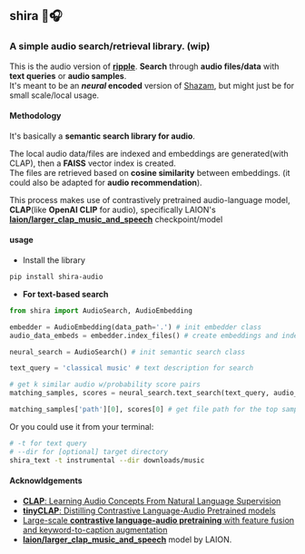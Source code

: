 ## shira 🔖🎧

### A simple audio search/retrieval library. (wip)

This is the audio version of [**ripple**](https://github.com/kelechi-c/ripple_net).
**Search** through **audio files/data** with **text queries** or **audio samples**.\
It's meant to be an **_neural_ encoded** version of [Shazam](https://www.shazam.com/), but might just be for small scale/local usage.

#### Methodology
It's basically a **semantic search library for audio**.

The local audio data/files are indexed and embeddings are generated(with CLAP), 
then a **FAISS** vector index is created.\
The files are retrieved based on **cosine similarity** between embeddings.
(it could also be adapted for **audio recommendation**).

This process makes use of contrastively pretrained audio-language model, **CLAP**(like **OpenAI CLIP** for audio), 
specifically LAION's **[laion/larger_clap_music_and_speech](https://huggingface.co/laion/larger_clap_music_and_speech)** checkpoint/model

<!-- #### general info
#### usage -->
#### usage
- Install the library

```bash
pip install shira-audio
```
- **For text-based search**
```python
from shira import AudioSearch, AudioEmbedding

embedder = AudioEmbedding(data_path='.') # init embedder class
audio_data_embeds = embedder.index_files() # create embeddings and index audio files

neural_search = AudioSearch() # init semantic search class

text_query = 'classical music' # text description for search

# get k similar audio w/probability score pairs 
matching_samples, scores = neural_search.text_search(text_query, audio_data_embeds, k_count=5)

matching_samples['path'][0], scores[0] # get file path for the top sample
```

Or you could use it from your terminal:
```bash
# -t for text query 
# --dir for [optional] target directory 
shira_text -t instrumental --dir downloads/music
```

#### Acknowldgements
- [**CLAP**: Learning Audio Concepts From Natural Language Supervision](https://arxiv.org/abs/2206.04769)
- [**tinyCLAP**: Distilling Contrastive Language-Audio Pretrained models]() 
- [Large-scale **contrastive language-audio pretraining** with feature fusion and keyword-to-caption augmentation](https://arxiv.org/abs/2211.06687)
- [**laion/larger_clap_music_and_speech**](https://huggingface.co/laion/larger_clap_music_and_speech) model by LAION.